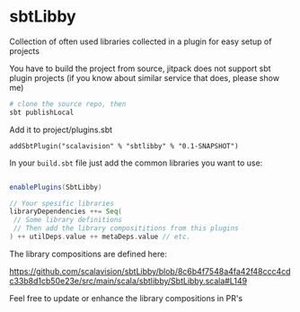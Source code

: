 # sbtLibby

Collection of often used libraries collected in a plugin for easy setup of projects

You have to build the project from source, jitpack does not support sbt plugin projects (if you know about similar service that does, please show me)

```bash
# clone the source repo, then
sbt publishLocal
```

Add it to project/plugins.sbt

```
addSbtPlugin("scalavision" % "sbtlibby" % "0.1-SNAPSHOT")
```

In your `build.sbt` file just add the common libraries you want to use:
```scala

enablePlugins(SbtLibby)

// Your spesific libraries
libraryDependencies ++= Seq(
 // Some library definitions
 // Then add the library composititions from this plugins
) ++ utilDeps.value ++ metaDeps.value // etc.
```

The library compositions are defined here:

https://github.com/scalavision/sbtLibby/blob/8c6b4f7548a4fa42f48ccc4cdc33b8d1cb50e23e/src/main/scala/sbtlibby/SbtLibby.scala#L149

Feel free to update or enhance the library compositions in PR's
